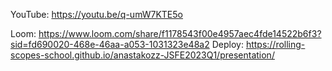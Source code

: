 YouTube: https://youtu.be/q-umW7KTE5o

Loom: https://www.loom.com/share/f1178543f00e4957aec4fde14522b6f3?sid=fd690020-468e-46aa-a053-1031323e48a2
Deploy: https://rolling-scopes-school.github.io/anastakozz-JSFE2023Q1/presentation/
